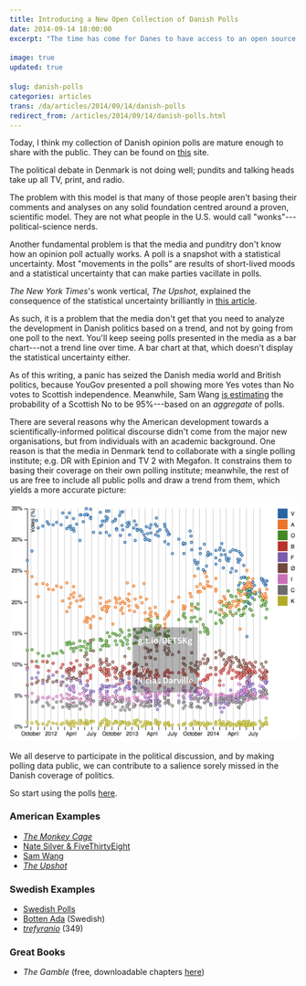 ```yaml
---
title: Introducing a New Open Collection of Danish Polls
date: 2014-09-14 18:00:00
excerpt: "The time has come for Danes to have access to an open source of Danish opinion polls. That collection is available now."

image: true
updated: true

slug: danish-polls
categories: articles
trans: /da/articles/2014/09/14/danish-polls
redirect_from: /articles/2014/09/14/danish-polls.html
---
```

Today, I think my collection of Danish opinion polls are mature enough to share with the public. They can be found on [this](https://github.com/ndarville/danish-polls) site.

The political debate in Denmark is not doing well; pundits and talking heads take up all TV, print, and radio.

The problem with this model is that many of those people aren't basing their comments and analyses on any solid foundation centred around a proven, scientific model. They are not what people in the U.S. would call "wonks"---political-science nerds.

Another fundamental problem is that the media and punditry don't know how an opinion poll actually works. A poll is a snapshot with a statistical uncertainty. Most "movements in the polls" are results of short-lived moods and a statistical uncertainty that can make parties vacillate in polls.

<i>The New York Times</i>'s wonk vertical, <i>The Upshot</i>, explained the consequence of the statistical uncertainty brilliantly in [this article](http://www.nytimes.com/2014/05/02/upshot/how-not-to-be-misled-by-the-jobs-report.html).

As such, it is a problem that the media don't get that you need to analyze the development in Danish politics based on a trend, and not by going from one poll to the next. You'll keep seeing polls presented in the media as a bar chart---not a trend line over time. A bar chart at that, which doesn't display the statistical uncertainty either.

As of this writing, a panic has seized the Danish media world and British politics, because YouGov presented a poll showing more Yes votes than No votes to Scottish independence. Meanwhile, Sam Wang [is estimating](http://election.princeton.edu/2014/09/12/a-note-on-scottish-independence/) the probability of a Scottish No to be 95%---based on an *aggregate* of polls.

There are several reasons why the American development towards a scientifically-informed political discourse didn't come from the major new organisations, but from individuals with an academic background. One reason is that the media in Denmark tend to collaborate with a single polling institute; e.g. DR with Epinion and TV 2 with Megafon. It constrains them to basing their coverage on their own polling institute; meanwhile, the rest of us are free to include all public polls and draw a trend from them, which yields a more accurate picture:

[![Trend line](/assets/danish-polls/image.png)](/assets/danish-polls/image.png)

We all deserve to participate in the political discussion, and by making polling data public, we can contribute to a salience sorely missed in the Danish coverage of politics.

So start using the polls [here](https://github.com/ndarville/danish-polls).

### American Examples ###

* <i>[The Monkey Cage](http://themonkeycage.org/2007/11/20/why_this_blog/)</i>
* [Nate Silver & FiveThirtyEight](https://en.wikipedia.org/wiki/FiveThirtyEight)
* [Sam Wang](http://election.princeton.edu/)
* <i>[The Upshot](http://nytimes.com/upshot/)</i>

### Swedish Examples ###

* [Swedish Polls](https://github.com/MansMeg/SwedishPolls)
* [Botten Ada](http://bottenada.se) (Swedish)
* <i>[trefyranio](http://trefyranio.com/english)</i> (349)

### Great Books ###
* <i>The Gamble</i> (free, downloadable chapters [here](http://themonkeycage.org/2013/01/24/new-e-chapter-of-the-gamble-available-its-free/))
